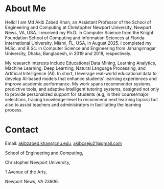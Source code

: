 # About Me
Hello! I am Md Akib Zabed Khan, an Assistant Professor of the School of Engineering and Computing at Christopher Newport University, Newport News, VA, USA. I received my Ph.D. in Computer Science from the Knight Foundation School of Computing and Information Sciences at Florida International University, Miami, FL, USA, in August 2025. I completed my M.Sc. and B.Sc. in Computer Science and Engineering from Jahangirnagar University, Dhaka, Bangladesh, in 2019 and 2018, respectively. 

My research interests include Educational Data Mining, Learning Analytics, Machine Learning, Deep Learning, Natural Language Processing, and Artificial Intelligence (AI). In short, I leverage real-world educational data to develop AI-based models that enhance students’ learning experiences and improve academic performance. My work spans recommender systems, predictive tools, and adaptive intelligent tutoring systems, designed not only to provide personalized support for students (e.g, in their course/major selections, tracing knowledge-level to recommend next learning topics) but also to assist teachers and administrators in facilitating the learning process.



# Contact

Email: akibzabed.khan@cnu.edu, akibcseju21@gmail.com


School of Engineering and Computing,

Christopher Newport University,

1 Avenue of the Arts,

Newport News, VA 23606.
